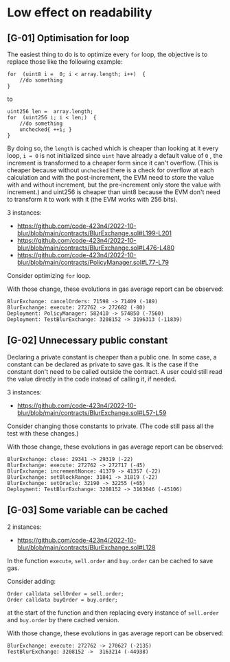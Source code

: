# Low effect on readability
## [G-01] Optimisation for loop
The easiest thing to do is to optimize every `for` loop, the objective is to replace those like the following example:

    for  (uint8 i =  0; i < array.length; i++)  {
    	//do something
    }

to

    uint256 len =  array.length;
    for  (uint256 i; i < len;)  {
    	//do something
    	unchecked{ ++i; }
    }

By doing so, the `length` is cached which is cheaper than looking at it every loop, `i = 0` is not initialized since `uint` have already a default value of `0` , the increment is transformed to a cheaper form since it can't overflow. (This is cheaper because without `unchecked` there is a check for overflow at each calculation and with the post-increment, the EVM need to store the value with and without increment, but the pre-increment only store the value with increment.) and uint256 is cheaper than uint8 because the EVM don't need to transform it to work with it (the EVM works with 256 bits).

3 instances:

 - https://github.com/code-423n4/2022-10-blur/blob/main/contracts/BlurExchange.sol#L199-L201
 - https://github.com/code-423n4/2022-10-blur/blob/main/contracts/BlurExchange.sol#L476-L480
 - https://github.com/code-423n4/2022-10-blur/blob/main/contracts/PolicyManager.sol#L77-L79

Consider optimizing `for` loop.

With those change, these evolutions in gas average report can be observed:

    BlurExchange: cancelOrders: 71598 -> 71409 (-189)
    BlurExchange: execute: 272762 -> 272682 (-80)
    Deployment: PolicyManager: 582410 -> 574850 (-7560)
    Deployment: TestBlurExchange: 3208152 -> 3196313 (-11839)

## [G-02] Unnecessary public constant

Declaring a private constant is cheaper than a public one. In some case, a constant can be declared as private to save gas. It is the case if the constant don't need to be called outside the contract. A user could still read the value directly in the code instead of calling it, if needed.

3 instances:

 - https://github.com/code-423n4/2022-10-blur/blob/main/contracts/BlurExchange.sol#L57-L59

Consider changing those constants to private. (The code still pass all the test with these changes.)

With those change, these evolutions in gas average report can be observed:

    BlurExchange: close: 29341 -> 29319 (-22)
    BlurExchange: execute: 272762 -> 272717 (-45)
    BlurExchange: incrementNonce: 41379 -> 41357 (-22)
    BlurExchange: setBlockRange: 31841 -> 31819 (-22)
    BlurExchange: setOracle: 32190 -> 32255 (+65)
    Deployment: TestBlurExchange: 3208152 -> 3163046 (-45106)

## [G-03] Some variable can be cached

2 instances:

 - https://github.com/code-423n4/2022-10-blur/blob/main/contracts/BlurExchange.sol#L128

In the function `execute`, `sell.order` and `buy.order` can be cached to save gas.

Consider adding:

    Order calldata sellOrder = sell.order;
    Order calldata buyOrder = buy.order;

at the start of the function and then replacing every instance of `sell.order` and `buy.order` by there cached version.

With those change, these evolutions in gas average report can be observed:

    BlurExchange: execute: 272762 -> 270627 (-2135)
    TestBlurExchange: 3208152 ->  3163214 (-44938)
